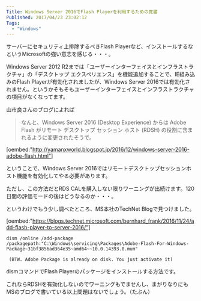 ```yaml
---
Title: Windows Server 2016でFlash Playerを利用するための覚書
Published: 2017/04/23 23:02:12
Tags:
  - "Windows"
---
```

サーバーにセキュリティ上排除するべきFlash Playerなど、インストールするなというMicrosoftの強い意志を感じる・・・。  

Windows Server 2012 R2までは「ユーザーインターフェイスとインフラストラクチャ」の「デスクトップ エクスペリエンス」を機能追加することで、IE組み込みのFlash Playerが有効化されましたが、Windows Server 2016では有効化されません。というかそもそもユーザーインターフェイスとインフラストラクチャの項目がなくなってます。  

山市良さんのブログによれば

> なんと、Windows Server 2016 (Desktop Experience) からは Adobe Flash がリモート デスクトップ セッション ホスト (RDSH) の役割に含まれるように変更されたそうで。  

[oembed:"http://yamanxworld.blogspot.jp/2016/12/windows-server-2016-adobe-flash.html"]

ということで、Windows Server 2016ではリモートデスクトップセッションホスト機能を有効化してやる必要があります。  

ただし、この方法だとRDS CALを購入しない限りワーニングが出続けます。120日間の評価モードの後はどうなるのか・・・。  

というわけでもう少し調べたところ、MS本社のTechNet Blogで見つけました。  

[oembed:"https://blogs.technet.microsoft.com/bernhard_frank/2016/11/24/add-flash-player-to-server-2016/"]

``` text
dism /online /add-package /packagepath:"C:\Windows\servicing\Packages\Adobe-Flash-For-Windows-Package~31bf3856ad364e35~amd64~~10.0.14393.0.mum"
 
 (BTW. Adobe Package is already on disk. You just activate it)
```

dismコマンドでFlash Playerのパッケージをインストールする方法です。  

これならRDSHを有効化しないのでワーニングもでませんし、まがりなりにもMSのブログで書いている以上問題はないでしょう。（たぶん）  

